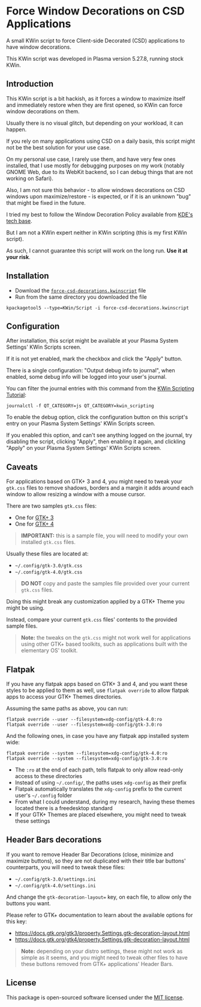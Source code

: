 # Force Window Decorations on CSD Applications

A small KWin script to force Client-side Decorated (CSD) applications 
to have window decorations.

This KWin script was developed in Plasma version 5.27.8, running stock KWin.


## Introduction

This KWin script is a bit hackish, as it forces a window to maximize itself
and immediately restore when they are first opened, so KWin can force 
window decorations on them.
 
Usually there is no visual glitch, but depending on your workload, it can happen.
 
If you rely on many applications using CSD  on a daily basis, this script might 
not be the best solution for your use case.
 
On my personal use case, I rarely use them, and have very few ones installed, 
that I use mostly for debugging purposes on my work (notably GNOME Web, 
due to its WebKit backend, so I can debug things that are not working on Safari).

Also, I am not sure this behavior - to allow windows decorations on CSD windows 
upon maximize/restore - is expected, or if it is an unknown "bug" that might 
be fixed in the future.

I tried my best to follow the Window Decoration Policy available 
from [KDE's tech base](https://techbase.kde.org/Projects/KWin/Window_Decoration_Policy).

But I am not a KWin expert neither in KWin scripting (this is my first KWin script).

As such, I cannot guarantee this script will work on the long run. **Use it at your risk**.


## Installation

- Download the [`force-csd-decorations.kwinscript`](https://raw.githubusercontent.com/rodrigopedra/force-csd-decorations/master/force-csd-decorations.kwinscript) file
- Run from the same directory you downloaded the file

```shell
kpackagetool5 --type=KWin/Script -i force-csd-decorations.kwinscript
```


## Configuration

After installation, this script might be available at your Plasma System Settings' 
KWin Scripts screen.

If it is not yet enabled, mark the checkbox and click the "Apply" button.

There is a single configuration: "Output debug info to journal", when enabled, some debug info will 
be logged into your user's journal.

You can filter the journal entries with this command from 
the [KWin Scripting Tutorial](https://develop.kde.org/docs/plasma/kwin/#output):

```shell
journalctl -f QT_CATEGORY=js QT_CATEGORY=kwin_scripting
```

To enable the debug option, click the configuration button on this script's 
entry on your Plasma System Settings' KWin Scripts screen.

If you enabled this option, and can't see anything logged on the journal, 
try disabling the script, clicking "Apply", then enabling it again, 
and clickling "Apply" on your Plasma System Settings' KWin Scripts screen.


## Caveats

For applications based on GTK+ 3 and 4, you might need to tweak your `gtk.css`
files to remove shadows, borders and a margin it adds around each window 
to allow resizing a window with a mouse cursor.

There are two samples `gtk.css` files: 

- One for [GTK+ 3](https://raw.githubusercontent.com/rodrigopedra/force-csd-decorations/master/gtk-3.css) 
- One for [GTK+ 4](https://raw.githubusercontent.com/rodrigopedra/force-csd-decorations/master/gtk-4.css) 

> **IMPORTANT:** this is a sample file, you will need to modify your own 
> installed `gtk.css` files. 
 
Usually these files are located at:

- `~/.config/gtk-3.0/gtk.css`
- `~/.config/gtk-4.0/gtk.css`

> **DO NOT** copy and paste the samples file provided over your current `gtk.css` files.

Doing this might break any customization applied by a GTK+ Theme you might be using.

Instead, compare your current `gtk.css` files' contents to the provided sample files.

> **Note:** the tweaks on the `gtk.css` might not work well for applications using other 
> GTK+ based toolkits, such as applications built with the elementary OS' toolkit.  


## Flatpak

If you have any flatpak apps based on GTK+ 3 and 4, and you want these styles 
to be applied to them as well, use `flatpak override` to allow flatpak apps 
to access your GTK+ Themes directories.

Assuming the same paths as above, you can run:

```shell
flatpak override --user --filesystem=xdg-config/gtk-4.0:ro
flatpak override --user --filesystem=xdg-config/gtk-3.0:ro
```

And the following ones, in case you have any flatpak app installed system wide:

```shell
flatpak override --system --filesystem=xdg-config/gtk-4.0:ro
flatpak override --system --filesystem=xdg-config/gtk-3.0:ro
```

- The `:ro` at the end of each path, tells flatpak to only allow read-only access 
  to these directories
- Instead of using `~/.config/`, the paths uses `xdg-config` as their prefix
- Flatpak automatically translates the `xdg-config` prefix to 
  the current user's `~/.config` folder
- From what I could understand, during my research, having these themes located there 
  is a freedesktop standard
- If your GTK+ Themes are placed elsewhere, you might need to tweak these settings 


## Header Bars decorations

If you want to remove Header Bar Decorations (close, minimize and maximize buttons), 
so they are not duplicated with their title bar buttons' counterparts, you will need 
to tweak these files:

- `~/.config/gtk-3.0/settings.ini`
- `~/.config/gtk-4.0/settings.ini`

And change the `gtk-decoration-layout=` key, on each file, to allow only 
the buttons you want.

Please refer to GTK+ documentation to learn about the available options for this key:

- https://docs.gtk.org/gtk3/property.Settings.gtk-decoration-layout.html
- https://docs.gtk.org/gtk4/property.Settings.gtk-decoration-layout.html

> **Note:** depending on your distro settings, these might not work as simple as it seems, 
> and you might need to tweak other files to have these buttons removed 
> from GTK+ applications' Header Bars.


## License

This package is open-sourced software licensed under the [MIT license](http://opensource.org/licenses/MIT).
